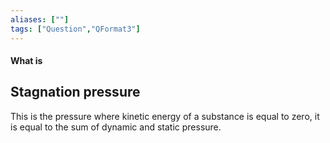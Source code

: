 ```yaml
---
aliases: [""]
tags: ["Question","QFormat3"]
---
```


#### What is
## Stagnation pressure
This is the pressure where kinetic energy of a substance is equal to zero, it is equal to the sum of dynamic and static pressure.